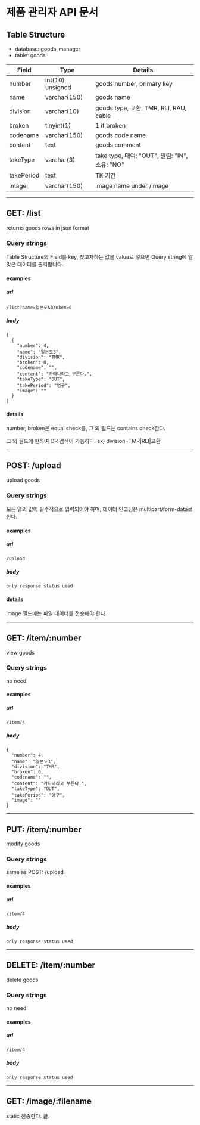 # 제품 관리자 API 문서

## Table Structure
* database: goods_manager
 * table: goods

Field      | Type             | Details
-----------|------------------|----------------
number     | int(10) unsigned | goods number, primary key
name       | varchar(150)     | goods name
division   | varchar(10)      | goods type, 교환, TMR, RLI, RAU, cable
broken     | tinyint(1)       | 1 if broken
codename   | varchar(150)     | goods code name
content    | text             | goods comment
takeType   | varchar(3)       | take type, 대여: "OUT", 빌림: "IN", 소유: "NO"
takePeriod | text             | TK 기간
image      | varchar(150)     | image name under /image

--------------------------------------------------

## GET: /list
returns goods rows in json format
### Query strings
Table Structure의 Field를 key, 찾고자하는 값을 value로 넣으면 Query string에 알맞은 데이터를 출력합니다.
#### examples

##### url
    /list?name=일본도&broken=0
##### body
    [
      {
        "number": 4,
        "name": "일본도3",
        "division": "TMR",
        "broken": 0,
        "codename": "",
        "content": "카타나라고 부른다.",
        "takeType": "OUT",
        "takePeriod": "영구",
        "image": ""
      }
    ]

#### details
number, broken은 equal check를, 그 외 필드는 contains check한다.

그 외 필드에 한하여 OR 검색이 가능하다. ex) division=TMR|RLI|교환

--------------------------------------------------

## POST: /upload
upload goods
### Query strings
모든 열의 값이 필수적으로 입력되어야 하며, 데이터 인코딩은 multipart/form-data로 한다.

#### examples

##### url
    /upload
##### body
    only response status used

#### details
image 필드에는 파일 데이터를 전송해야 한다.

--------------------------------------------------

## GET: /item/:number
view goods
### Query strings
no need

#### examples

##### url
    /item/4
##### body
    {
      "number": 4,
      "name": "일본도3",
      "division": "TMR",
      "broken": 0,
      "codename": "",
      "content": "카타나라고 부른다.",
      "takeType": "OUT",
      "takePeriod": "영구",
      "image": ""
    }

--------------------------------------------------

## PUT: /item/:number
modify goods
### Query strings
same as POST: /upload

#### examples

##### url
    /item/4
##### body
    only response status used

--------------------------------------------------

## DELETE: /item/:number
delete goods
### Query strings
no need

#### examples

##### url
    /item/4
##### body
    only response status used


--------------------------------------------------

## GET: /image/:filename
static 전송한다. 끝.
